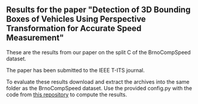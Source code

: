 ## Results for the paper "Detection of 3D Bounding Boxes of Vehicles Using Perspective Transformation for Accurate Speed Measurement"

These are the results from our paper on the split C of the BrnoCompSpeed dataset.

The paper has been submitted to the IEEE T-ITS journal.

To evaluate these results download and extract the archives into the same folder as the BrnoCompSpeed dataset. Use the provided config.py with the code from [this repository](https://github.com/JakubSochor/BrnoCompSpeed) to compute the results.
